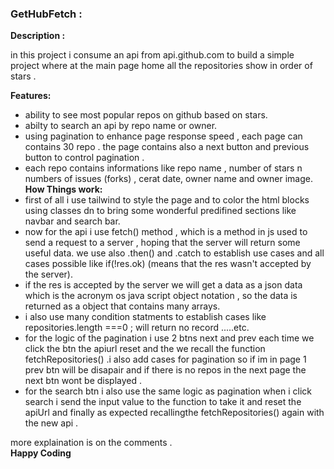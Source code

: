 ### GetHubFetch :<br>

**Description :** <br>
   
  in this project i consume an api from api.github.com to build a simple project where at the main page home all the repositories show in order of stars . <br>
  
**Features:** <br>
   
  * ability to see most popular repos on github based on stars.<br>
  * abilty to search an api by repo name or owner.<br>
  * using pagination to enhance page response speed , each page can contains 30 repo . the page contains also a next button and previous button to control pagination . <br>
  * each repo contains informations like repo name , number of stars n numbers of issues (forks) , cerat date,  owner name and owner image. <br>
**How Things work:** <br>
  * first of all i use tailwind to style the page and to color the html blocks using classes dn to bring some wonderful predifined sections like navbar and search bar.<br>
  * now for the api i use fetch() method , which is a method in js used to send a request to a server , hoping that the server will return some useful data. we use also .then() and .catch to establish use cases and all cases possible like  if(!res.ok) (means that the res wasn't accepted by the server).<br>
  * if the res is accepted by the server we will get a data as a json data which is the acronym os java script object notation , so the data is returned as a object that contains many arrays.<br>
  * i also use many condition statments to establish cases like repositories.length ===0 ; will return no record .....etc.<br>
  * for the logic of the pagination i use 2 btns next and prev each time we click the btn the apiurl reset and the we recall the function fetchRepositories() .i also add cases for pagination so if im in page 1 prev btn will be disapair and if there is no repos in the next page the next btn wont be displayed .<br> 
  * for the search btn i also use the same logic as pagination when i click search i send the input value to the function to take it and reset the apiUrl and finally as expected recallingthe fetchRepositories() again with the new api .<br>

  more explaination is on the comments . <br>
  **Happy Coding**
